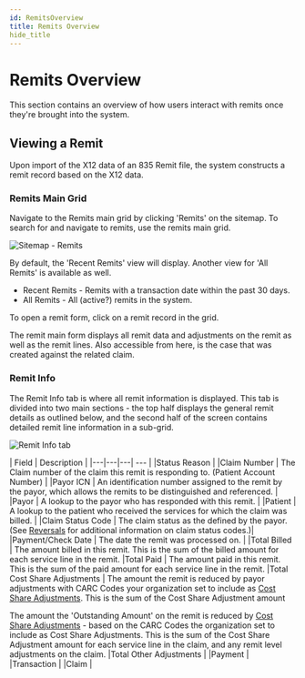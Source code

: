 ```yaml
---
id: RemitsOverview
title: Remits Overview
hide_title
---
```


# **Remits Overview**
This section contains an overview of how users interact with remits once they're brought into the system.


## **Viewing a Remit**
Upon import of the X12 data of an 835 Remit file, the system constructs a remit record based on the X12 data.

### **Remits Main Grid**

Navigate to the Remits main grid by clicking 'Remits' on the sitemap. To search for and navigate to remits, use the remits main grid.

![Sitemap - Remits](assets/Remits/Remit_Screenshots/Sitemap-Remits.png)

By default, the 'Recent Remits' view will display. Another view for 'All Remits' is available as well.

- Recent Remits - Remits with a transaction date within the past 30 days. 
- All Remits - All (active?) remits in the system.

To open a remit form, click on a remit record in the grid.

The remit main form displays all remit data and adjustments on the remit as well as the remit lines. Also accessible from here, is the case that was created against the related claim.

### **Remit Info**
The Remit Info tab is where all remit information is displayed. This tab is divided into two main sections - the top half displays the general remit details as outlined below, and the second half of the screen contains detailed remit line information in a sub-grid.


![Remit Info tab](assets/Remits/Remit_Screenshots/RemitInfoTab.png)

| Field | Description |
|---|---|---| --- |
|Status Reason | 
|Claim Number | The Claim number of the claim this remit is responding to. (Patient Account Number) |
|Payor ICN | An identification number assigned to the remit by the payor, which allows the remits to be distinguished and referenced. |
|Payor | A lookup to the payor who has responded with this remit. |
|Patient | A lookup to the patient who received the services for which the claim was billed. |
|Claim Status Code | The claim status as the defined by the payor. (See [Reversals](....) for additional information on claim status codes.)|
|Payment/Check Date | The date the remit was processed on. |
|Total Billed | The amount billed in this remit. This is the sum of the billed amount for each service line in the remit.
|Total Paid | The amount paid in this remit. This is the sum of the paid amount for each service line in the remit.
|Total Cost Share Adjustments | The amount the remit is reduced by payor adjustments with CARC Codes your organization set to include as [Cost Share Adjustments](/Remits/Remit/Adjustments/Cost-Share-Adjustments). This is the sum of the Cost Share Adjustment amount 

The amount the 'Outstanding Amount' on the remit is reduced by [Cost Share Adjustments](/Remits/Remit/Adjustments/Cost-Share-Adjustments) - based on the CARC Codes the organization set to include as Cost Share Adjustments. This is the sum of the Cost Share Adjustment amount for each service line in the claim, and any remit level adjustments on the claim.
|Total Other Adjustments |
|Payment |
|Transaction |
|Claim |
